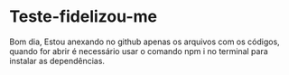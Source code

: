 # Teste-fidelizou-me

Bom dia,
Estou anexando no github apenas os arquivos com os códigos, quando for abrir é necessário usar o comando npm i no terminal para instalar as dependências.

